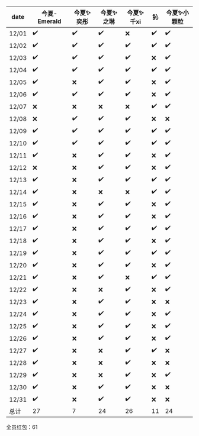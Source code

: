 |date|今夏-Emerald|今夏✨奕彤|今夏✨之琳|今夏✨千xi|訫|今夏✨小颗粒|
|---|---|---|---|---|---|---|
|12/01|✔️ |✔️ |✔️ |❌|✔️ |✔️ |
|12/02|✔️ |✔️ |✔️ |✔️ |✔️ |✔️ |
|12/03|✔️ |✔️ |✔️ |✔️ |❌|✔️ |
|12/04|✔️ |✔️ |✔️ |✔️ |✔️ |✔️ |
|12/05|✔️ |❌|✔️ |✔️ |❌|✔️ |
|12/06|✔️ |✔️ |✔️ |✔️ |❌|✔️ |
|12/07|❌|❌|❌|❌|✔️ |✔️ |
|12/08|❌|✔️ |✔️ |✔️ |❌|❌|
|12/09|✔️ |✔️ |✔️ |✔️ |✔️ |✔️ |
|12/10|✔️ |✔️ |✔️ |✔️ |✔️ |✔️ |
|12/11|✔️ |❌|✔️ |✔️ |❌|✔️ |
|12/12|❌|❌|✔️ |✔️ |❌|✔️ |
|12/13|✔️ |❌|✔️ |✔️ |✔️ |✔️ |
|12/14|✔️ |❌|❌|❌|✔️ |✔️ |
|12/15|✔️ |❌|✔️ |✔️ |❌|✔️ |
|12/16|✔️ |❌|✔️ |✔️ |❌|✔️ |
|12/17|✔️ |❌|✔️ |✔️ |✔️ |✔️ |
|12/18|✔️ |❌|✔️ |✔️ |❌|✔️ |
|12/19|✔️ |❌|✔️ |✔️ |✔️ |✔️ |
|12/20|✔️ |❌|✔️ |✔️ |❌|✔️ |
|12/21|✔️ |❌|✔️ |❌|✔️ |✔️ |
|12/22|✔️ |❌|❌|✔️ |❌|✔️ |
|12/23|✔️ |❌|✔️ |✔️ |❌|❌|
|12/24|✔️ |❌|✔️ |✔️ |❌|✔️ |
|12/25|✔️ |❌|✔️ |✔️ |❌|✔️ |
|12/26|✔️ |❌|✔️ |✔️ |❌|✔️ |
|12/27|✔️ |❌|❌|✔️ |✔️ |❌|
|12/28|✔️ |❌|❌|✔️ |❌|❌|
|12/29|✔️ |❌|❌|✔️ |❌|✔️ |
|12/30|✔️ |❌|✔️ |✔️ |❌|❌|
|12/31|✔️ |❌|✔️ |✔️ |❌|❌|
|总计|27|7|24|26|11|24|
全员红包：61
